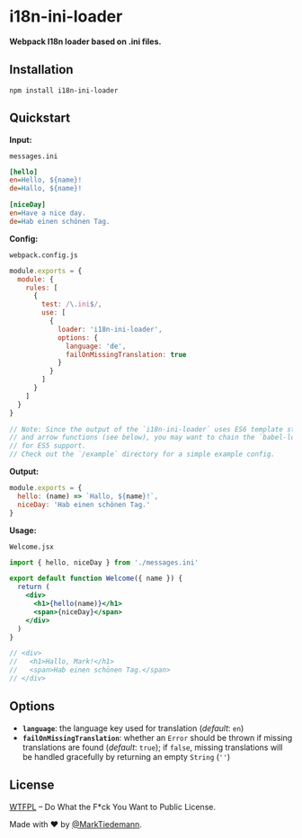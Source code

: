 # i18n-ini-loader

**Webpack I18n loader based on .ini files.**

## Installation

```
npm install i18n-ini-loader
```

## Quickstart

**Input:**

`messages.ini`
```ini
[hello]
en=Hello, ${name}!
de=Hallo, ${name}!

[niceDay]
en=Have a nice day.
de=Hab einen schönen Tag.
```

**Config:**

`webpack.config.js`
```js
module.exports = {
  module: {
    rules: [
      {
        test: /\.ini$/,
        use: [
          {
            loader: 'i18n-ini-loader',
            options: {
              language: 'de',
              failOnMissingTranslation: true
            }
          }
        ]
      }
    ]
  }
}

// Note: Since the output of the `i18n-ini-loader` uses ES6 template strings
// and arrow functions (see below), you may want to chain the `babel-loader`
// for ES5 support.
// Check out the `/example` directory for a simple example config.
```

**Output:**

```js
module.exports = {
  hello: (name) => `Hallo, ${name}!`,
  niceDay: 'Hab einen schönen Tag.'
}
```

**Usage:**

`Welcome.jsx`
```jsx
import { hello, niceDay } from './messages.ini'

export default function Welcome({ name }) {
  return (
    <div>
      <h1>{hello(name)}</h1>
      <span>{niceDay}</span>
    </div>
  )
}

// <div>
//   <h1>Hallo, Mark!</h1>
//   <span>Hab einen schönen Tag.</span>
// </div>
```

## Options

- **`language`**: the language key used for translation (*default*: `en`)
- **`failOnMissingTranslation`**: whether an `Error` should be thrown if missing translations are found (*default*: `true`); if `false`, missing translations will be handled gracefully by returning an empty `String` (`''`)

## License

[WTFPL](http://www.wtfpl.net/) – Do What the F*ck You Want to Public License.

Made with :heart: by [@MarkTiedemann](https://twitter.com/MarkTiedemannDE).